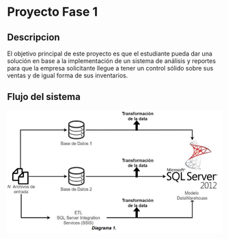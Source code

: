 # Proyecto Fase 1

## Descripcion

El objetivo principal de este proyecto es que el estudiante pueda dar una solución en base a la implementación de un sistema de análisis y reportes para que la empresa solicitante llegue a tener un control sólido sobre sus ventas y de igual forma de sus
inventarios.

## Flujo del sistema

![Flujo del sistema](/Flujo.png)
